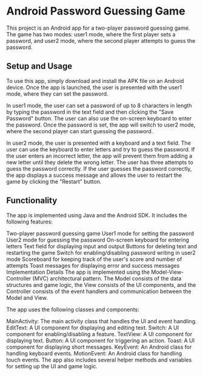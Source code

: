 # Android Password Guessing Game
This project is an Android app for a two-player password guessing game. The game has two modes: user1 mode, where the first player sets a password, and user2 mode, where the second player attempts to guess the password.

## Setup and Usage
To use this app, simply download and install the APK file on an Android device. Once the app is launched, the user is presented with the user1 mode, where they can set the password.

In user1 mode, the user can set a password of up to 8 characters in length by typing the password in the text field and then clicking the "Save Password" button. The user can also use the on-screen keyboard to enter the password. Once the password is set, the app will switch to user2 mode, where the second player can start guessing the password.

In user2 mode, the user is presented with a keyboard and a text field. The user can use the keyboard to enter letters and try to guess the password. If the user enters an incorrect letter, the app will prevent them from adding a new letter until they delete the wrong letter. The user has three attempts to guess the password correctly. If the user guesses the password correctly, the app displays a success message and allows the user to restart the game by clicking the "Restart" button.

## Functionality
The app is implemented using Java and the Android SDK. It includes the following features:

Two-player password guessing game
User1 mode for setting the password
User2 mode for guessing the password
On-screen keyboard for entering letters
Text field for displaying input and output
Buttons for deleting text and restarting the game
Switch for enabling/disabling password writing in user2 mode
Scoreboard for keeping track of the user's score and number of attempts
Toast messages for displaying error and success messages
Implementation Details
The app is implemented using the Model-View-Controller (MVC) architectural pattern. The Model consists of the data structures and game logic, the View consists of the UI components, and the Controller consists of the event handlers and communication between the Model and View.

The app uses the following classes and components:

MainActivity: The main activity class that handles the UI and event handling.
EditText: A UI component for displaying and editing text.
Switch: A UI component for enabling/disabling a feature.
TextView: A UI component for displaying text.
Button: A UI component for triggering an action.
Toast: A UI component for displaying short messages.
KeyEvent: An Android class for handling keyboard events.
MotionEvent: An Android class for handling touch events.
The app also includes several helper methods and variables for setting up the UI and game logic.
